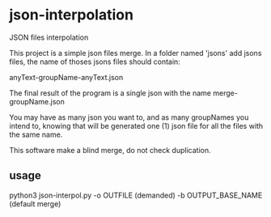 # json-interpolation
JSON files interpolation

This project is a simple json files merge.
In a folder named 'jsons' add jsons files, the name of thoses jsons files should contain:

anyText-groupName-anyText.json

The final result of the program is a single json with the name merge-groupName.json

You may have as many json you want to, and as many groupNames you intend to, knowing that will be generated one (1) json file for all the files with the same name.

This software make a blind merge, do not check duplication.

## usage ##

python3 json-interpol.py -o OUTFILE (demanded) -b OUTPUT_BASE_NAME (default merge)
